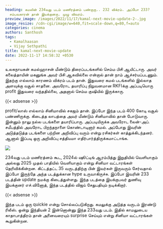 ```yaml
---
heading: கமலின் 234வது படம் மணிரத்னம் பண்றாரு.. 232 விக்ரம். அப்போ 233?
  சம்பவகாரன் தான் இயக்குனரு. முழு விவரம்.
preview_image: /images/2022/11/17/kamal-next-movie-update-2-.jpg
image_resize: /cdn-cgi/image/w=640,fit=scale-down,q=80,f=auto
categories: cinema
authors: Santhosh
tags:
  - Kamalhaasan
  - Vijay Sethpathi
title: kamal-next-movie-update
date: 2022-11-17 14:58:32 +0530
---
```



உலகநாயகன் கமல்ஹாசன் மீண்டும் திரைப்படங்களில் செம்ம பிசி ஆயிட்டாரு. அவர் கலைத்தாயின் மகனுங்க அவர் பிசி ஆகவில்லை என்றால் தான் நாம் ஆச்சர்யப்படணும். இதற்கு எல்லாம் காரணம் விக்ரம் படம் தான். இதுவரை கமல் படங்களில் இல்லாத அளவுக்கு வசூல் சாதனை. அவரோட தயாரிப்பு நிறுவனமான RKFIக்கு அப்படியொரு profit இதுவரை வந்ததில்லை, அதனால் செம்ம குஷியில் இருக்காரு.

{{< adsense >}}

profit/லாஸ் எல்லாம் சினிமாவில் சகஜம் தான். இப்போ இந்த படம் 400 கோடி வசூல் பண்ணிருக்கு. கிடைத்த லாபத்தை அவர் மீண்டும் சினிமாவில் தான் போடுவாரு. இன்னும் நாலு நல்ல படங்களை தயாரிப்பாரு. அப்படியிருக்க அவரோட லைன்-அப். சமீபத்தில் அவரோட பிறந்தநாளை கொண்டாடினார் கமல். அப்போது இவரின் அடுத்தடுத்த படங்களை பற்றின அறிவிப்பு வரும் என்று ரசிகர்கள் காத்துக்கிடந்தனர். ஆனால் இப்படி ஒரு அறிவிப்பு சத்தியமா எதிர்பார்த்திருக்கமாட்டாங்க.

![](/images/2022/11/17/kamal-next-movie-update-1-.jpg)

234வது படம் மணிரத்னம் கூட, 2024ல் ஷூட்டிங் ஆரம்பித்து இறுதியில் வெளியாகும் அல்லது 2025 முதல் பாதியில் வெளியாகும் என்று சினிமா வட்டாரங்கள் தெரிவிக்கின்றன. கிட்டத்தட்ட 35 வருடத்திற்கு பின் இவர்கள் இருவரும் சேர்வதால் இப்போ இருந்தே அந்த படத்துக்கான hype உருவாகிருச்சு. இப்போ இவரின் 233 படத்தின் update நமக்கு கிடைத்துள்ளது. இந்த படத்தை இயக்குபவர் துணிவு இயக்குனர் எச்.வினோத், இந்த படத்தில் விஜய் சேதுபதியும் நடிக்கிறார்.

{{< adsense >}}

இந்த படம் ஒரு quickie என்று சொல்லப்படுகிறது. கமலுக்கு அடுத்த வருடம் இரண்டு ரிலீஸ். ஒன்று இந்தியன் 2 இன்னொன்னு இந்த 233வது படம். இதில் காமலுடைய காதாபாத்திரம் தான் அனைவரையும் surprise செய்யும் என்று சினிமா வட்டாரங்கள் கூறுகின்றன.